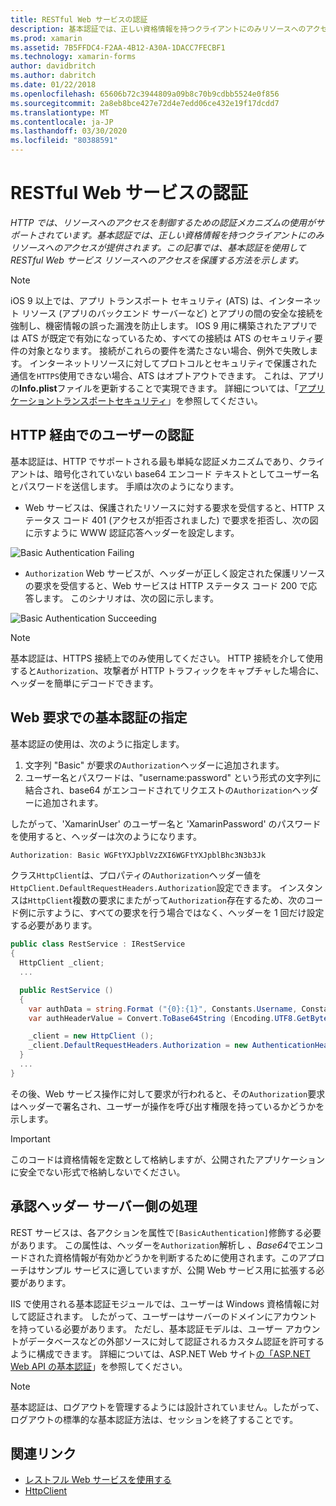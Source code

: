 ```yaml
---
title: RESTful Web サービスの認証
description: 基本認証では、正しい資格情報を持つクライアントにのみリソースへのアクセスが提供されます。 この記事では、基本認証を使用して RESTful Web サービス リソースへのアクセスを保護する方法について説明します。
ms.prod: xamarin
ms.assetid: 7B5FFDC4-F2AA-4B12-A30A-1DACC7FECBF1
ms.technology: xamarin-forms
author: davidbritch
ms.author: dabritch
ms.date: 01/22/2018
ms.openlocfilehash: 65606b72c3944809a09b8c70b9cdbb5524e0f856
ms.sourcegitcommit: 2a8eb8bce427e72d4e7edd06ce432e19f17dcdd7
ms.translationtype: MT
ms.contentlocale: ja-JP
ms.lasthandoff: 03/30/2020
ms.locfileid: "80388591"
---
```

# <a name="authenticate-a-restful-web-service"></a>RESTful Web サービスの認証

_HTTP では、リソースへのアクセスを制御するための認証メカニズムの使用がサポートされています。基本認証では、正しい資格情報を持つクライアントにのみリソースへのアクセスが提供されます。この記事では、基本認証を使用して RESTful Web サービス リソースへのアクセスを保護する方法を示します。_

> [!NOTE]
> iOS 9 以上では、アプリ トランスポート セキュリティ (ATS) は、インターネット リソース (アプリのバックエンド サーバーなど) とアプリの間の安全な接続を強制し、機密情報の誤った漏洩を防止します。 IOS 9 用に構築されたアプリでは ATS が既定で有効になっているため、すべての接続は ATS のセキュリティ要件の対象となります。 接続がこれらの要件を満たさない場合、例外で失敗します。
> インターネットリソースに対してプロトコルとセキュリティで保護された通信を`HTTPS`使用できない場合、ATS はオプトアウトできます。 これは、アプリの**Info.plist**ファイルを更新することで実現できます。 詳細については、「[アプリケーショントランスポートセキュリティ](~/ios/app-fundamentals/ats.md)」を参照してください。

## <a name="authenticating-users-over-http"></a>HTTP 経由でのユーザーの認証

基本認証は、HTTP でサポートされる最も単純な認証メカニズムであり、クライアントは、暗号化されていない base64 エンコード テキストとしてユーザー名とパスワードを送信します。 手順は次のようになります。

- Web サービスは、保護されたリソースに対する要求を受信すると、HTTP ステータス コード 401 (アクセスが拒否されました) で要求を拒否し、次の図に示すように WWW 認証応答ヘッダーを設定します。

![](rest-images/basic-authentication-fail.png "Basic Authentication Failing")

- `Authorization` Web サービスが、ヘッダーが正しく設定された保護リソースの要求を受信すると、Web サービスは HTTP ステータス コード 200 で応答します。 このシナリオは、次の図に示します。

![](rest-images/basic-authentication-success.png "Basic Authentication Succeeding")

> [!NOTE]
> 基本認証は、HTTPS 接続上でのみ使用してください。 HTTP 接続を介して使用すると`Authorization`、攻撃者が HTTP トラフィックをキャプチャした場合に、ヘッダーを簡単にデコードできます。

## <a name="specifying-basic-authentication-in-a-web-request"></a>Web 要求での基本認証の指定

基本認証の使用は、次のように指定します。

1. 文字列 "Basic" が要求の`Authorization`ヘッダーに追加されます。
1. ユーザー名とパスワードは、"username:password" という形式の文字列に結合され、base64 がエンコードされてリクエストの`Authorization`ヘッダーに追加されます。

したがって、'XamarinUser' のユーザー名と 'XamarinPassword' のパスワードを使用すると、ヘッダーは次のようになります。

```csharp
Authorization: Basic WGFtYXJpblVzZXI6WGFtYXJpblBhc3N3b3Jk
```

クラス`HttpClient`は、プロパティの`Authorization`ヘッダー値を`HttpClient.DefaultRequestHeaders.Authorization`設定できます。 インスタンスは`HttpClient`複数の要求にまたがって`Authorization`存在するため、次のコード例に示すように、すべての要求を行う場合ではなく、ヘッダーを 1 回だけ設定する必要があります。

```csharp
public class RestService : IRestService
{
  HttpClient _client;
  ...

  public RestService ()
  {
    var authData = string.Format ("{0}:{1}", Constants.Username, Constants.Password);
    var authHeaderValue = Convert.ToBase64String (Encoding.UTF8.GetBytes (authData));

    _client = new HttpClient ();
    _client.DefaultRequestHeaders.Authorization = new AuthenticationHeaderValue ("Basic", authHeaderValue);
  }
  ...
}
```

その後、Web サービス操作に対して要求が行われると、その`Authorization`要求はヘッダーで署名され、ユーザーが操作を呼び出す権限を持っているかどうかを示します。

> [!IMPORTANT]
> このコードは資格情報を定数として格納しますが、公開されたアプリケーションに安全でない形式で格納しないでください。

## <a name="processing-the-authorization-header-server-side"></a>承認ヘッダー サーバー側の処理

REST サービスは、各アクションを属性で`[BasicAuthentication]`修飾する必要があります。 この属性は、ヘッダーを`Authorization`解析し *、Base64*でエンコードされた資格情報が有効かどうかを判断するために使用されます。このアプローチはサンプル サービスに適していますが、公開 Web サービス用に拡張する必要があります。

IIS で使用される基本認証モジュールでは、ユーザーは Windows 資格情報に対して認証されます。 したがって、ユーザーはサーバーのドメインにアカウントを持っている必要があります。 ただし、基本認証モデルは、ユーザー アカウントがデータベースなどの外部ソースに対して認証されるカスタム認証を許可するように構成できます。 詳細については、ASP.NET Web サイト[の「ASP.NET Web API の基本認証](https://www.asp.net/web-api/overview/security/basic-authentication)」を参照してください。

> [!NOTE]
> 基本認証は、ログアウトを管理するようには設計されていません。したがって、ログアウトの標準的な基本認証方法は、セッションを終了することです。

## <a name="related-links"></a>関連リンク

- [レストフル Web サービスを使用する](~/xamarin-forms/data-cloud/web-services/rest.md)
- [HttpClient](https://msdn.microsoft.com/library/system.net.http.httpclient(v=vs.110).aspx)
